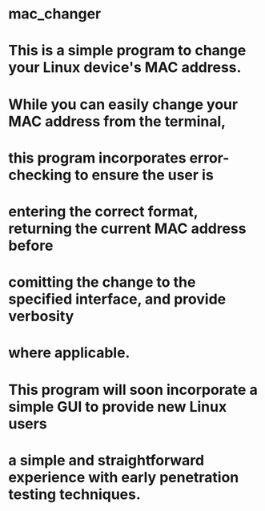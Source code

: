 # mac_changer
# This is a simple program to change your Linux device's MAC address.
# While you can easily change your MAC address from the terminal,
# this program incorporates error-checking to ensure the user is
# entering the correct format, returning the current MAC address before
# comitting the change to the specified interface, and provide verbosity
# where applicable.
#
# This program will soon incorporate a simple GUI to provide new Linux users
# a simple and straightforward experience with early penetration testing techniques.
#
#
#
#
#
#
